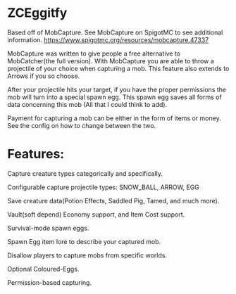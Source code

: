 # ZCEggitfy
Based off of MobCapture.
See MobCapture on SpigotMC to see additional information. 
https://www.spigotmc.org/resources/mobcapture.47337

MobCapture was written to give people a free alternative to MobCatcher(the full version). With MobCapture you are able to throw a projectile of your choice when capturing a mob. This feature also extends to Arrows if you so choose.

After your projectile hits your target, if you have the proper permissions the mob will turn into a special spawn egg. This spawn egg saves all forms of data concerning this mob (All that I could think to add).

Payment for capturing a mob can be either in the form of items or money. See the config on how to change between the two.

# Features:

  Capture creature types categorically and specifically.
  
  Configurable capture projectile types: SNOW_BALL, ARROW, EGG
  
  Save creature data(Potion Effects, Saddled Pig, Tamed, and much more).
  
  Vault(soft depend) Economy support, and Item Cost support.
  
  Survival-mode spawn eggs.
  
  Spawn Egg item lore to describe your captured mob.
  
  Disallow players to capture mobs from specific worlds.
  
  Optional Coloured-Eggs.
  
  Permission-based capturing.
  
